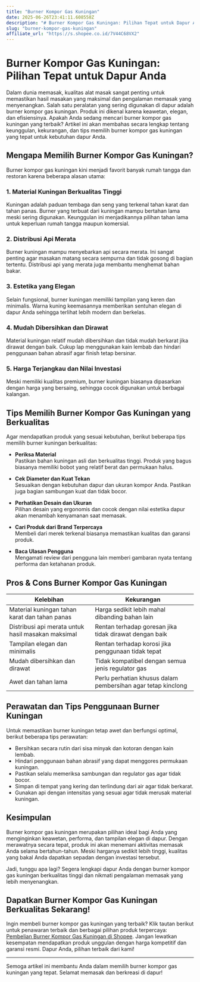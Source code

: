 ```yaml
---
title: "Burner Kompor Gas Kuningan"
date: 2025-06-26T23:41:11.608558Z
description: "# Burner Kompor Gas Kuningan: Pilihan Tepat untuk Dapur Anda..."
slug: "burner-kompor-gas-kuningan"
affiliate_url: "https://s.shopee.co.id/7V44C68VX2"
---
```

# Burner Kompor Gas Kuningan: Pilihan Tepat untuk Dapur Anda

Dalam dunia memasak, kualitas alat masak sangat penting untuk memastikan hasil masakan yang maksimal dan pengalaman memasak yang menyenangkan. Salah satu peralatan yang sering digunakan di dapur adalah burner kompor gas kuningan. Produk ini dikenal karena keawetan, elegan, dan efisiensinya. Apakah Anda sedang mencari burner kompor gas kuningan yang terbaik? Artikel ini akan membahas secara lengkap tentang keunggulan, kekurangan, dan tips memilih burner kompor gas kuningan yang tepat untuk kebutuhan dapur Anda.

## Mengapa Memilih Burner Kompor Gas Kuningan?

Burner kompor gas kuningan kini menjadi favorit banyak rumah tangga dan restoran karena beberapa alasan utama:

### 1. Material Kuningan Berkualitas Tinggi  
Kuningan adalah paduan tembaga dan seng yang terkenal tahan karat dan tahan panas. Burner yang terbuat dari kuningan mampu bertahan lama meski sering digunakan. Keunggulan ini menjadikannya pilihan tahan lama untuk keperluan rumah tangga maupun komersial.

### 2. Distribusi Api Merata  
Burner kuningan mampu menyebarkan api secara merata. Ini sangat penting agar masakan matang secara sempurna dan tidak gosong di bagian tertentu. Distribusi api yang merata juga membantu menghemat bahan bakar.

### 3. Estetika yang Elegan  
Selain fungsional, burner kuningan memiliki tampilan yang keren dan minimalis. Warna kuning keemasannya memberikan sentuhan elegan di dapur Anda sehingga terlihat lebih modern dan berkelas.

### 4. Mudah Dibersihkan dan Dirawat  
Material kuningan relatif mudah dibersihkan dan tidak mudah berkarat jika dirawat dengan baik. Cukup lap menggunakan kain lembab dan hindari penggunaan bahan abrasif agar finish tetap bersinar.

### 5. Harga Terjangkau dan Nilai Investasi  
Meski memiliki kualitas premium, burner kuningan biasanya dipasarkan dengan harga yang bersaing, sehingga cocok digunakan untuk berbagai kalangan.

## Tips Memilih Burner Kompor Gas Kuningan yang Berkualitas

Agar mendapatkan produk yang sesuai kebutuhan, berikut beberapa tips memilih burner kuningan berkualitas:

- **Periksa Material**  
Pastikan bahan kuningan asli dan berkualitas tinggi. Produk yang bagus biasanya memiliki bobot yang relatif berat dan permukaan halus.

- **Cek Diameter dan Kuat Tekan**  
Sesuaikan dengan kebutuhan dapur dan ukuran kompor Anda. Pastikan juga bagian sambungan kuat dan tidak bocor.

- **Perhatikan Desain dan Ukuran**  
Pilihan desain yang ergonomis dan cocok dengan nilai estetika dapur akan menambah kenyamanan saat memasak.

- **Cari Produk dari Brand Terpercaya**  
Membeli dari merek terkenal biasanya memastikan kualitas dan garansi produk.

- **Baca Ulasan Pengguna**  
Mengamati review dari pengguna lain memberi gambaran nyata tentang performa dan ketahanan produk.

## Pros & Cons Burner Kompor Gas Kuningan

| **Kelebihan** | **Kekurangan** |
|----------------|----------------|
| Material kuningan tahan karat dan tahan panas | Harga sedikit lebih mahal dibanding bahan lain |
| Distribusi api merata untuk hasil masakan maksimal | Rentan terhadap goresan jika tidak dirawat dengan baik |
| Tampilan elegan dan minimalis | Rentan terhadap korosi jika penggunaan tidak tepat |
| Mudah dibersihkan dan dirawat | Tidak kompatibel dengan semua jenis regulator gas |
| Awet dan tahan lama | Perlu perhatian khusus dalam pembersihan agar tetap kinclong |

## Perawatan dan Tips Penggunaan Burner Kuningan

Untuk memastikan burner kuningan tetap awet dan berfungsi optimal, berikut beberapa tips perawatan:

- Bersihkan secara rutin dari sisa minyak dan kotoran dengan kain lembab.
- Hindari penggunaan bahan abrasif yang dapat menggores permukaan kuningan.
- Pastikan selalu memeriksa sambungan dan regulator gas agar tidak bocor.
- Simpan di tempat yang kering dan terlindung dari air agar tidak berkarat.
- Gunakan api dengan intensitas yang sesuai agar tidak merusak material kuningan.

## Kesimpulan

Burner kompor gas kuningan merupakan pilihan ideal bagi Anda yang menginginkan keawetan, performa, dan tampilan elegan di dapur. Dengan merawatnya secara tepat, produk ini akan menemani aktivitas memasak Anda selama bertahun-tahun. Meski harganya sedikit lebih tinggi, kualitas yang bakal Anda dapatkan sepadan dengan investasi tersebut.

Jadi, tunggu apa lagi? Segera lengkapi dapur Anda dengan burner kompor gas kuningan berkualitas tinggi dan nikmati pengalaman memasak yang lebih menyenangkan.

## Dapatkan Burner Kompor Gas Kuningan Berkualitas Sekarang!

Ingin membeli burner kompor gas kuningan yang terbaik? Klik tautan berikut untuk penawaran terbaik dan berbagai pilihan produk terpercaya: [Pembelian Burner Kompor Gas Kuningan di Shopee](https://s.shopee.co.id/7V44C68VX2). Jangan lewatkan kesempatan mendapatkan produk unggulan dengan harga kompetitif dan garansi resmi. Dapur Anda, pilihan terbaik dari kami!

---

Semoga artikel ini membantu Anda dalam memilih burner kompor gas kuningan yang tepat. Selamat memasak dan berkreasi di dapur!